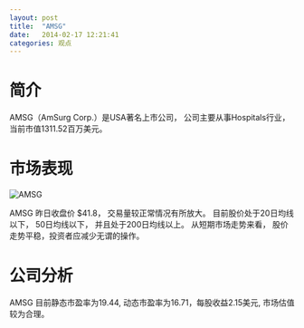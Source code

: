 ```yaml
---
layout: post
title:  "AMSG"
date:   2014-02-17 12:21:41
categories: 观点
---
```


# 简介
AMSG（AmSurg Corp.）是USA著名上市公司，
公司主要从事Hospitals行业，当前市值1311.52百万美元。

# 市场表现

![AMSG](http://finviz.com/chart.ashx?t=AMSG&ty=c&ta=1&p=d&s=l)

AMSG 昨日收盘价 $41.8，
交易量较正常情况有所放大。
目前股价处于20日均线以下，
50日均线以下，
并且处于200日均线以上。
从短期市场走势来看，
股价走势平稳，投资者应减少无谓的操作。

# 公司分析
AMSG 目前静态市盈率为19.44, 动态市盈率为16.71，每股收益2.15美元,
市场估值较为合理。
